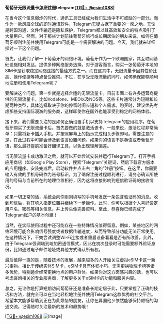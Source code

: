 **葡萄牙无限流量卡怎麽註冊telegram[[TG💪+ @esim1088](https://t.me/s/esim1088)]**

在当今这个信息爆炸的时代，通讯工具已经成为我们生活中不可或缺的一部分。而作为一款风靡全球的即时通讯软件，Telegram无疑占据了重要的一席之地。无论是跨国沟通、文件传输还是隐私保护，Telegram都以其高效和安全的特点吸引了大量用户。然而，对于那些计划前往葡萄牙旅行或长期居住的朋友来说，如何在葡萄牙顺利注册并使用Telegram可能是一个需要解决的问题。今天，我们就来详细探讨一下这个问题。

首先，让我们了解一下葡萄牙的网络环境。葡萄牙作为一个欧洲国家，其互联网基础设施相对发达，提供多种网络服务选择。对于游客而言，购买一张葡萄牙本地的SIM卡是获取稳定网络连接的最佳方式之一。而在这其中，无限流量卡因其性价比高、操作便捷等特点备受推崇。不过，在享受无限流量的同时，如何确保能够顺利地注册和使用Telegram呢？

要解决这个问题，第一步就是选择合适的无限流量卡。目前市面上有许多运营商提供的无限流量卡，比如Vodafone、MEO以及NOS等。这些卡片通常分为短期和长期两种类型，具体选择取决于你的停留时间长短和个人需求。购买时，建议优先考虑那些支持国际漫游的服务商，这样即使你在国外也能享受到稳定的网络体验。

接下来，我们需要关注的是如何正确设置手机以支持Telegram的应用程序。在葡萄牙购买了无限流量卡后，首先要做的就是激活该卡。一般来说，激活过程非常简单：只需将新卡插入手机，并按照屏幕上的指示完成相关步骤即可。需要注意的是，在此过程中可能会涉及到语言设置问题。如果你的语言不是英语或者葡萄牙语，那么最好提前准备好翻译工具，以免出现理解偏差。

当无限流量卡成功激活之后，就可以开始尝试安装并运行Telegram了。打开手机应用商店（如Google Play Store），搜索“Telegram”关键词，然后下载官方版本的应用程序。安装完成后，启动软件并点击右上角的“注册”按钮。在这里，你需要输入有效的手机号码作为账号标识。为了确保注册过程顺利进行，请务必确认所使用的号码与当前所在的地理位置相符，因为这将直接影响到短信验证码的接收情况。

如果一切正常的话，系统会向你刚刚填写的手机号发送一条包含验证码的消息。收到短信后，将其填入指定位置并继续下一步操作。此时，你可以根据个人喜好设定用户名、密码等相关信息，并上传头像完善资料。至此，恭喜你已经完成了Telegram账户的基本创建！

当然，在实际使用过程中还可能存在一些特殊情况值得留意。例如，某些地区的网络环境可能会影响信号强度或者数据传输速度，从而导致部分功能无法正常使用。在这种情况下，不妨尝试调整Wi-Fi连接或者重启设备看看是否有所改善。此外，由于Telegram强调端到端加密通信模式，因此在初次登录时可能需要额外验证身份，比如通过电子邮件地址或其他方式确认所有权。

最后值得一提的是，随着技术的发展，越来越多的人开始关注虚拟eSIM卡这一新兴事物。相比于传统实体SIM卡，eSIM卡具有体积小巧、无需更换物理卡槽等诸多优势，特别适合经常更换地点的用户群体。如果你对这方面感兴趣的话，也可以考虑咨询相关的专业服务商，了解更多关于eSIM卡的功能和服务内容。

总之，无论你是打算短期访问葡萄牙还是准备长期定居于此，只要掌握了正确的技巧和方法，就完全可以在当地轻松地注册并使用Telegram这款优秀的社交平台。希望本文能够帮助到正在为此烦恼的朋友，让你在异国他乡依然能够保持顺畅的沟通交流。记得随时关注最新的技术和趋势哦！

[[TG💪+ @esim1088](https://t.me/s/esim1088) ![Image](https://i.postimg.cc/4NQfJmqS/Snipaste-2025-05-13-00-14-12.png)]